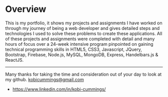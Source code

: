 # Overview

This is my portfolio, it shows my projects and assignments I have worked on through my journey of being a web developer and gives detailed steps and technologies I used to solve these problems to create these applications. All of these projects and assignments were completed with detail and many hours of focus over a 24-week intensive program pinpointed on gaining technical programming skills in HTML5, CSS3, Javascript, JQuery, Bootstrap, Firebase, Node.js, MySQL, MongoDB, Express, Handelbars.js & ReactJS.

-------------------------------------------------------------------------------

Many thanks for taking the time and consideration out of your day to look at my github. 
   kobicummings@gmail.com
* https://www.linkedin.com/in/kobi-cummings/



